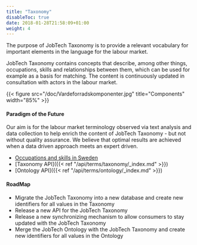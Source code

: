 ```yaml
---
title: "Taxonomy"
disableToc: true
date: 2018-01-28T21:58:09+01:00
weight: 4
---
```


The purpose of JobTech Taxonomy is to provide a relevant vocabulary for important elements in the language for the labour market.

JobTech Taxonomy contains concepts that describe, among other things, occupations, skills and relationships between them, 
which can be used for example as a basis for matching. The content is continuously updated in consultation with actors in the labour market.




{{< figure src="/doc/Vardeforradskomponenter.jpg" title="Components" width="85%" >}}
#### Paradigm of the Future
Our aim is for the labour market terminology observed via text analysis and data collection to help enrich the content of JobTech Taxonomy - but not without quality assurance. 
We believe that optimal results are achieved when a data driven approach meets an expert driven.


 

* [Occupations and skills in Sweden](/doc/occupations_skills_Sweden.pdf)
* [Taxonomy API]({{< ref "/api/terms/taxonomy/_index.md" >}})
* [Ontology API]({{< ref "/api/terms/ontology/_index.md" >}})

#### RoadMap


* Migrate the JobTech Taxonomy into a new database and create new identifiers for all values in the Taxonomy
* Release a new API for the JobTech Taxonomy 
* Release a new synchronizing mechanism to allow consumers to stay updated with the JobTech Taxonomy
* Merge the JobTech Ontology with the JobTech Taxonomy and create new identifiers for all values in the Ontology




